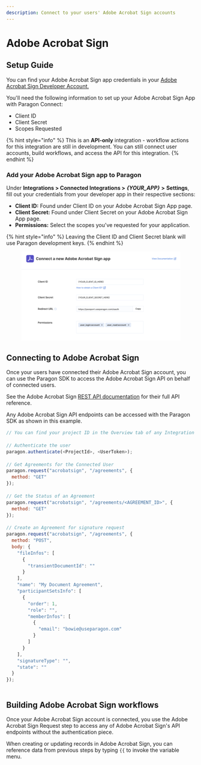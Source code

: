```yaml
---
description: Connect to your users' Adobe Acrobat Sign accounts
---
```


# Adobe Acrobat Sign

## Setup Guide

You can find your Adobe Acrobat Sign app credentials in your [Adobe Acrobat Sign Developer Account.](https://opensource.adobe.com/acrobat-sign/developer\_guide/index.html)

You'll need the following information to set up your Adobe Acrobat Sign App with Paragon Connect:

* Client ID
* Client Secret
* Scopes Requested

{% hint style="info" %}
This is an **API-only** integration - workflow actions for this integration are still in development. You can still connect user accounts, build workflows, and access the API for this integration.
{% endhint %}

### Add your Adobe Acrobat Sign app to Paragon

Under **Integrations > Connected Integrations >** _**{YOUR\_APP}**_ **>** **Settings**, fill out your credentials from your developer app in their respective sections:

* **Client ID:** Found under Client ID on your Adobe Acrobat Sign App page.
* **Client Secret:** Found under Client Secret on your Adobe Acrobat Sign App page.
* **Permissions:** Select the scopes you've requested for your application.

{% hint style="info" %}
Leaving the Client ID and Client Secret blank will use Paragon development keys.
{% endhint %}

<figure><img src="../../.gitbook/assets/Connecting your Adobe Acrobat SIgn app to Paragon Connect.png" alt=""><figcaption></figcaption></figure>

## Connecting to Adobe Acrobat Sign

Once your users have connected their Adobe Acrobat Sign account, you can use the Paragon SDK to access the Adobe Acrobat Sign API on behalf of connected users.

See the Adobe Acrobat Sign [REST API documentation](https://opensource.adobe.com/acrobat-sign/developer\_guide/index.html) for their full API reference.

Any Adobe Acrobat Sign API endpoints can be accessed with the Paragon SDK as shown in this example.

```javascript
// You can find your project ID in the Overview tab of any Integration

// Authenticate the user
paragon.authenticate(<ProjectId>, <UserToken>);
            
// Get Agreements for the Connected User
paragon.request("acrobatsign", "/agreements", {
  method: "GET"
});

// Get the Status of an Agreement
paragon.request("acrobatsign", "/agreements/<AGREEMENT_ID>", {
  method: "GET"
});

// Create an Agreement for signature request
paragon.request("acrobatsign", "/agreements", {
  method: "POST",
  body: {
    "fileInfos": [
      {
        "transientDocumentId": ""
      }
    ],
    "name": "My Document Agreement",
    "participantSetsInfo": [
      {
        "order": 1,
        "role": "",
        "memberInfos": [
          {
            "email": "bowie@useparagon.com"
          }
        ]
      }
    ],
    "signatureType": "",
    "state": ""
  }
});
  
```

## Building Adobe Acrobat Sign workflows

Once your Adobe Acrobat Sign account is connected, you use the Adobe Acrobat Sign Request step to access any of Adobe Acrobat Sign's API endpoints without the authentication piece.

When creating or updating records in Adobe Acrobat Sign, you can reference data from previous steps by typing `{{` to invoke the variable menu.
